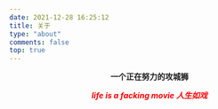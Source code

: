 ```yaml
---
date: 2021-12-28 16:25:12
title: 关于
type: "about"
comments: false
top: true
---
```


**<center>一个正在努力的攻城狮<center>**

_**<center><font color=red>life is a facking movie 人生如戏<font><center>**_
